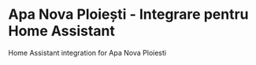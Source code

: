 # Apa Nova Ploiești - Integrare pentru Home Assistant
Home Assistant integration for Apa Nova Ploiesti
